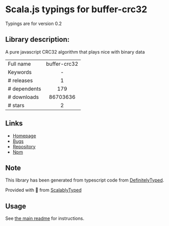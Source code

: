 
# Scala.js typings for buffer-crc32

Typings are for version 0.2

## Library description:
A pure javascript CRC32 algorithm that plays nice with binary data

|                    |                 |
| ------------------ | :-------------: |
| Full name          | buffer-crc32 |
| Keywords           | - |
| # releases         | 1 |
| # dependents       | 179 |
| # downloads        | 86703636 |
| # stars            | 2 |

## Links
- [Homepage](https://github.com/brianloveswords/buffer-crc32)
- [Bugs](https://github.com/brianloveswords/buffer-crc32/issues)
- [Repository](https://github.com/brianloveswords/buffer-crc32)
- [Npm](https://www.npmjs.com/package/buffer-crc32)
    


## Note
This library has been generated from typescript code from [DefinitelyTyped](https://definitelytyped.org).

Provided with :purple_heart: from [ScalablyTyped](https://github.com/oyvindberg/ScalablyTyped)

## Usage
See [the main readme](../../readme.md) for instructions.


